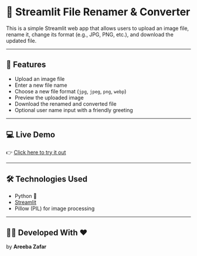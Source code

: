 # 📁 Streamlit File Renamer & Converter

This is a simple Streamlit web app that allows users to upload an image file, rename it, change its format (e.g., JPG, PNG, etc.), and download the updated file.

---

## 🚀 Features

- Upload an image file
- Enter a new file name
- Choose a new file format (`jpg`, `jpeg`, `png`, `webp`)
- Preview the uploaded image
- Download the renamed and converted file
- Optional user name input with a friendly greeting

---

## 💻 Live Demo

👉 [Click here to try it out](https://assignment-4-lukftvadcmwwvxwlnstyeb.streamlit.app/)  

---

## 🛠️ Technologies Used

- Python 🐍
- [Streamlit](https://streamlit.io/)
- Pillow (PIL) for image processing

---

## 👩‍💻 Developed With ❤
by **Areeba Zafar**   
